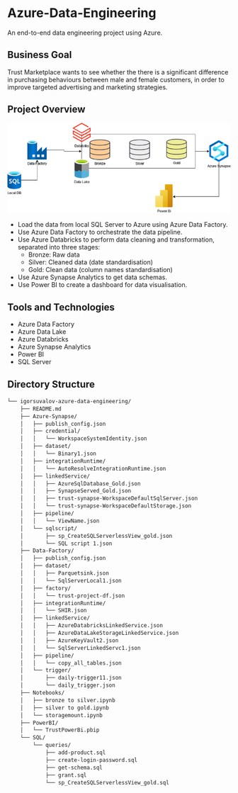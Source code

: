 # Azure-Data-Engineering

An end-to-end data engineering project using Azure.

## Business Goal

Trust Marketplace wants to see whether the there is a significant difference in purchasing behaviours between male and female customers, in order to improve targeted advertising and marketing strategies.

## Project Overview


![Project diagram](./Images/TrustData-D.drawio.png)

- Load the data from local SQL Server to Azure using Azure Data Factory.
- Use Azure Data Factory to orchestrate the data pipeline.
- Use Azure Databricks to perform data cleaning and transformation, separated into three stages:
    - Bronze: Raw data
    - Silver: Cleaned data (date standardisation)
    - Gold: Clean data (column names standardisation)
- Use Azure Synapse Analytics to get data schemas.
- Use Power BI to create a dashboard for data visualisation.

## Tools and Technologies
- Azure Data Factory
- Azure Data Lake
- Azure Databricks
- Azure Synapse Analytics
- Power BI
- SQL Server


## Directory Structure
```bash
└── igorsuvalov-azure-data-engineering/
    ├── README.md
    ├── Azure-Synapse/
    │   ├── publish_config.json
    │   ├── credential/
    │   │   └── WorkspaceSystemIdentity.json
    │   ├── dataset/
    │   │   └── Binary1.json
    │   ├── integrationRuntime/
    │   │   └── AutoResolveIntegrationRuntime.json
    │   ├── linkedService/
    │   │   ├── AzureSqlDatabase_Gold.json
    │   │   ├── SynapseServed_Gold.json
    │   │   ├── trust-synapse-WorkspaceDefaultSqlServer.json
    │   │   └── trust-synapse-WorkspaceDefaultStorage.json
    │   ├── pipeline/
    │   │   └── ViewName.json
    │   └── sqlscript/
    │       ├── sp_CreateSQLServerlessView_gold.json
    │       └── SQL script 1.json
    ├── Data-Factory/
    │   ├── publish_config.json
    │   ├── dataset/
    │   │   ├── Parquetsink.json
    │   │   └── SqlServerLocal1.json
    │   ├── factory/
    │   │   └── trust-project-df.json
    │   ├── integrationRuntime/
    │   │   └── SHIR.json
    │   ├── linkedService/
    │   │   ├── AzureDatabricksLinkedService.json
    │   │   ├── AzureDataLakeStorageLinkedService.json
    │   │   ├── AzureKeyVault2.json
    │   │   └── SqlServerLinkedServc1.json
    │   ├── pipeline/
    │   │   └── copy_all_tables.json
    │   └── trigger/
    │       ├── daily-trigger11.json
    │       └── daily_trigger.json
    ├── Notebooks/
    │   ├── bronze to silver.ipynb
    │   ├── silver to gold.ipynb
    │   └── storagemount.ipynb
    ├── PowerBI/
    │   └── TrustPowerBi.pbip
    └── SQL/
        └── queries/
            ├── add-product.sql
            ├── create-login-password.sql
            ├── get-schema.sql
            ├── grant.sql
            └── sp_CreateSQLServerlessView_gold.sql

```

